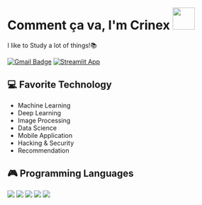 # Comment ça va, I'm Crinex <img src='https://media.giphy.com/media/Cmr1OMJ2FN0B2/giphy.gif' width='50px'>

I like to Study a lot of things!📚

[![Gmail Badge](https://img.shields.io/badge/-crinexk@gmail.com-c14438?style=flat-square&logo=Gmail&logoColor=white&link=mailto:crinexk@gmail.com)](mailto:crinexk@gmail.com) [![Streamlit App](https://static.streamlit.io/badges/streamlit_badge_black_white.svg)](https://share.streamlit.io/crinex/skinet-streamlit/main/app.py)

## 💻 Favorite Technology 

- Machine Learning
- Deep Learning
- Image Processing
- Data Science
- Mobile Application
- Hacking & Security
- Recommendation


## 🎮 Programming Languages
<img src='https://img.shields.io/badge/Python-3776AB?style=for-the-badge&logo=python&logoColor=white'/>  <img src='https://img.shields.io/badge/R-276DC3?style=for-the-badge&logo=r&logoColor=white'/>  <img src='https://img.shields.io/badge/Java-ED8B00?style=for-the-badge&logo=java&logoColor=white'/>  <img src='https://img.shields.io/badge/Flutter-02569B?style=for-the-badge&logo=flutter&logoColor=white'/>  <img src='https://img.shields.io/badge/Amazon_AWS-232F3E?style=for-the-badge&logo=amazon-aws&logoColor=white'/>
